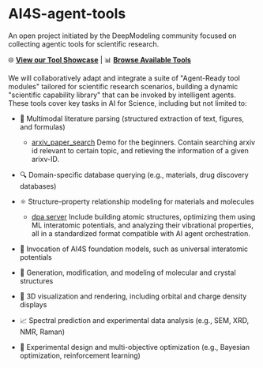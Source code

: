 # **AI4S-agent-tools**

An open project initiated by the DeepModeling community focused on collecting agentic tools  for scientific research.

🌐 **[View our Tool Showcase](https://lhhhappy.github.io/AI4S-agent-tools/)** | 📊 **[Browse Available Tools](https://lhhhappy.github.io/AI4S-agent-tools/)**

We will collaboratively adapt and integrate a suite of "Agent-Ready tool modules" tailored for scientific research scenarios, building a dynamic "scientific capability library" that can be invoked by intelligent agents. These tools cover key tasks in AI for Science, including but not limited to:

- 📘 Multimodal literature parsing (structured extraction of text, figures, and formulas)
  - [arxiv_paper_search](servers/paper_search_demo_mcp_server.py) Demo for the beginners. Contain searching arxiv id relevant to certain topic, and retieving the information of a given arixv-ID.
  
- 🔍 Domain-specific database querying (e.g., materials, drug discovery databases)

- ⚛️ Structure–property relationship modeling for materials and molecules
  - [dpa server](servers/dpa_mcp_server.py) Include building atomic structures, optimizing them using ML interatomic potentials, and analyzing their vibrational properties,
all in a standardized format compatible with AI agent orchestration.

- 🧠 Invocation of AI4S foundation models, such as universal interatomic potentials

- 🧬 Generation, modification, and modeling of molecular and crystal structures

- 🔭 3D visualization and rendering, including orbital and charge density displays

- 📈 Spectral prediction and experimental data analysis (e.g., SEM, XRD, NMR, Raman)

- 🧫 Experimental design and multi-objective optimization (e.g., Bayesian optimization, reinforcement learning)


